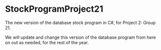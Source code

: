 # StockProgramProject21
The new version of the database stock program in C#, for Project 2: Group 21.

We will update and change this version of the database program from here on out as needed, for the rest of the year.
